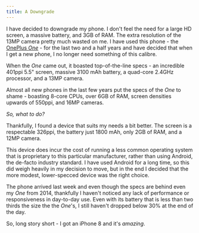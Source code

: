 ```yaml
---
title: A Downgrade
---
```


I have decided to downgrade my phone. I don't feel the need for a large HD screen, a massive battery, and 3GB of RAM. The extra resolution of the 13MP camera pretty much wasted on me. I have used this phone - the [OnePlus _One_](https://oneplus.net/one) - for the last two and a half years and have decided that when I get a new phone, I no longer need something of this calibre.

When the _One_ came out, it boasted top-of-the-line specs - an incredible 401ppi 5.5" screen, massive 3100 mAh battery, a quad-core 2.4GHz processor, and a 13MP camera.

Almost all new phones in the last few years put the specs of the _One_ to shame - boasting 8-core CPUs, over 6GB of RAM, screen densities upwards of 550ppi, and 16MP cameras.

_So, what to do?_

Thankfully, I found a device that suits my needs a bit better. The screen is a respectable 326ppi, the battery just 1800 mAh, only 2GB of RAM, and a 12MP camera.

This device does incur the cost of running a less common operating system that is proprietary to this particular manufacturer, rather than using Android, the de-facto industry standard. I have used Android for a long time, so this did weigh heavily in my decision to move, but in the end I decided that the more modest, lower-specced device was the right choice.

The phone arrived last week and even though the specs are behind even my _One_ from 2014, thankfully I haven't noticed any lack of performance or responsiveness in day-to-day use. Even with its battery that is less than two thirds the size the the _One_'s, I still haven't dropped below 30% at the end of the day.

So, long story short - I got an iPhone 8 and it's _amazing_.
